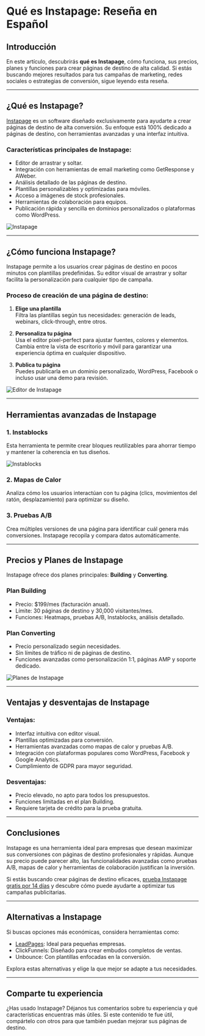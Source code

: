 # Qué es Instapage: Reseña en Español

## Introducción

En este artículo, descubrirás **qué es Instapage**, cómo funciona, sus precios, planes y funciones para crear páginas de destino de alta calidad. Si estás buscando mejores resultados para tus campañas de marketing, redes sociales o estrategias de conversión, sigue leyendo esta reseña.

---

## ¿Qué es Instapage?

[Instapage](https://bit.ly/LEadPages) es un software diseñado exclusivamente para ayudarte a crear páginas de destino de alta conversión. Su enfoque está 100% dedicado a páginas de destino, con herramientas avanzadas y una interfaz intuitiva.

### Características principales de Instapage:
- Editor de arrastrar y soltar.
- Integración con herramientas de email marketing como GetResponse y AWeber.
- Análisis detallado de las páginas de destino.
- Plantillas personalizables y optimizadas para móviles.
- Acceso a imágenes de stock profesionales.
- Herramientas de colaboración para equipos.
- Publicación rápida y sencilla en dominios personalizados o plataformas como WordPress.

![Instapage](https://eltallerdelemprendedor.com/wp-content/uploads/2021/02/instapage-pagina-principal-1024x516.png)

---

## ¿Cómo funciona Instapage?

Instapage permite a los usuarios crear páginas de destino en pocos minutos con plantillas predefinidas. Su editor visual de arrastrar y soltar facilita la personalización para cualquier tipo de campaña.

### Proceso de creación de una página de destino:

1. **Elige una plantilla**  
   Filtra las plantillas según tus necesidades: generación de leads, webinars, click-through, entre otros.

2. **Personaliza tu página**  
   Usa el editor pixel-perfect para ajustar fuentes, colores y elementos. Cambia entre la vista de escritorio y móvil para garantizar una experiencia óptima en cualquier dispositivo.

3. **Publica tu página**  
   Puedes publicarla en un dominio personalizado, WordPress, Facebook o incluso usar una demo para revisión.

![Editor de Instapage](https://eltallerdelemprendedor.com/wp-content/uploads/2021/10/instapage-editor-1024x331.png)

---

## Herramientas avanzadas de Instapage

### 1. **Instablocks**
Esta herramienta te permite crear bloques reutilizables para ahorrar tiempo y mantener la coherencia en tus diseños.

![Instablocks](https://eltallerdelemprendedor.com/wp-content/uploads/2021/10/instapage-instablock.png)

### 2. **Mapas de Calor**
Analiza cómo los usuarios interactúan con tu página (clics, movimientos del ratón, desplazamiento) para optimizar su diseño.

### 3. **Pruebas A/B**
Crea múltiples versiones de una página para identificar cuál genera más conversiones. Instapage recopila y compara datos automáticamente.

---

## Precios y Planes de Instapage

Instapage ofrece dos planes principales: **Building** y **Converting**.

### Plan Building
- Precio: $199/mes (facturación anual).
- Límite: 30 páginas de destino y 30,000 visitantes/mes.
- Funciones: Heatmaps, pruebas A/B, Instablocks, análisis detallado.

### Plan Converting
- Precio personalizado según necesidades.
- Sin límites de tráfico ni de páginas de destino.
- Funciones avanzadas como personalización 1:1, páginas AMP y soporte dedicado.

![Planes de Instapage](https://eltallerdelemprendedor.com/wp-content/uploads/2021/10/instapage-planes-y-precios-1024x523.png)

---

## Ventajas y desventajas de Instapage

### **Ventajas:**
- Interfaz intuitiva con editor visual.
- Plantillas optimizadas para conversión.
- Herramientas avanzadas como mapas de calor y pruebas A/B.
- Integración con plataformas populares como WordPress, Facebook y Google Analytics.
- Cumplimiento de GDPR para mayor seguridad.

### **Desventajas:**
- Precio elevado, no apto para todos los presupuestos.
- Funciones limitadas en el plan Building.
- Requiere tarjeta de crédito para la prueba gratuita.

---

## Conclusiones

Instapage es una herramienta ideal para empresas que desean maximizar sus conversiones con páginas de destino profesionales y rápidas. Aunque su precio puede parecer alto, las funcionalidades avanzadas como pruebas A/B, mapas de calor y herramientas de colaboración justifican la inversión.

Si estás buscando crear páginas de destino eficaces, [prueba Instapage gratis por 14 días](https://bit.ly/LEadPages) y descubre cómo puede ayudarte a optimizar tus campañas publicitarias.

---

## Alternativas a Instapage

Si buscas opciones más económicas, considera herramientas como:
- [LeadPages](https://bit.ly/LEadPages): Ideal para pequeñas empresas.
- ClickFunnels: Diseñado para crear embudos completos de ventas.
- Unbounce: Con plantillas enfocadas en la conversión.

Explora estas alternativas y elige la que mejor se adapte a tus necesidades.

---

## Comparte tu experiencia

¿Has usado Instapage? Déjanos tus comentarios sobre tu experiencia y qué características encuentras más útiles. Si este contenido te fue útil, compártelo con otros para que también puedan mejorar sus páginas de destino.
